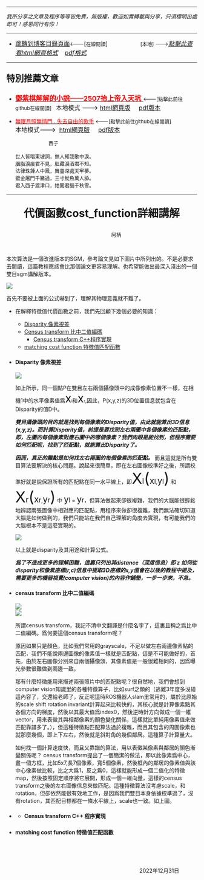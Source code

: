 ***
*我所分享之文章及程序等等皆免費，無版權，歡迎如實轉載與分享，只須標明出處即可！感恩同行有你！* 
****
- [<font size=3>跳轉到博客目錄頁面</font>](../../../tableOfContent.md)<---[<font size=2>在線閱讀</font>]&nbsp;&nbsp; &nbsp; &nbsp; &nbsp; &nbsp; &nbsp; &nbsp; &nbsp; &nbsp;&nbsp; &nbsp;  <font size=2> [本地] ---></font><font size=3>[*_點擊此查看html網頁格式_*](../../../tableOfContent.html)&nbsp; &nbsp; [*_pdf格式_*](../../../tableOfContent.md.pdf)</font>
****

### <p style="font-size: 23px; font-weight:900;">特別推薦文章</p>

- [<font size=4 color=red>**鄧紫棋解解的小說——2507抬上帝入天坑** </font>](https://github.com/brianwchh/worldofheart_v2/blob/main/md_and_html/鄧紫棋解解的小說——2507抬上帝入天坑.md)<font size=2><---[點擊此前往github在線閱讀]</font>&nbsp;&nbsp;  <font size=3>本地模式 --->&nbsp;[html網頁版](../../../md_and_html/鄧紫棋解解的小說——2507抬上帝入天坑.html) &nbsp;&nbsp;&nbsp; [pdf版本](../../../md_and_html/鄧紫棋解解的小說——2507抬上帝入天坑.md.pdf) </font>  

- [<font color=red>無眠月照無情門 . 失去自由的歌手</font>](https://github.com/brianwchh/worldofheart_v2/blob/main/md_and_html/%E7%84%A1%E7%9C%A0%E6%9C%88%E7%85%A7%E7%84%A1%E6%83%85%E9%96%80.md)<font size=2> <---[點擊此前往github在線閱讀]</font> &nbsp;&nbsp;&nbsp;&nbsp;&nbsp;&nbsp;&nbsp;&nbsp;&nbsp;&nbsp;&nbsp;&nbsp;&nbsp;&nbsp;&nbsp; <font size=3>本地模式---> &nbsp;[html網頁版](../../../md_and_html/無眠月照無情門.html) &nbsp;&nbsp;&nbsp; [pdf版本](../../../md_and_html/無眠月照無情門.md.pdf) </font>

    <p><font size=2>&nbsp; &nbsp; &nbsp; &nbsp; &nbsp; &nbsp; &nbsp; &nbsp; &nbsp; &nbsp; &nbsp; &nbsp; 西子</br></br>世人皆唱東坡詞，無人知我歌中淚。</br>胭脂淚痕君不見，肚藏淚酒君不知。</br>法律珠鍊人中鳳，舞臺深處天牢夢。</br>鍍金屠門千豬過，三寸魷魚萬人舔。</br>君入西子渡津口，她閱君腦千秋雪。</font></p>
    

****


****<p align="center" style="font-size: 28px;">代價函數cost_function詳細講解</p>****

<p align="center" style="font-size: small;">&nbsp;&nbsp;&nbsp;&nbsp;&nbsp;&nbsp;&nbsp;&nbsp;&nbsp;&nbsp;&nbsp;&nbsp;&nbsp;&nbsp;&nbsp;&nbsp;&nbsp;&nbsp;&nbsp;&nbsp; 阿柄</p>


</br>


本次算法是一個改進版本的SGM，參考論文見如下圖片中所列出的。不是必要求去閱讀，這篇教程應該會比那個論文更容易理解。也希望能做出最深入淺出的一個雙目sgm講解版本。

<!-- image area, flex to make it center,it may not work for github, for html and pdf rendering only -->
<div align="center" style="page-break-inside: avoid; margin-top:1px; margin-bottom:1px;"> <!-- pictureWrapper_div add this only to make the bendan github understand -->
  <div class="ImageWrapperFlex" >
   <div class="FlexSide"  ></div>
   <image class="FlexImage"   src='./images/代價函數cost_function詳細講解1.png'/>
   <div class="FlexSide" ></div>
  </div>
  <p align="center" style="margin:0px;">   </p> 
</div> <!-- end pictureWrapper_div -->

首先不要被上面的公式嚇到了，理解其物理意義就不難了。

- 在解釋特徵值代價函數之前，我們先回顧下幾個必要的知識： 

    - [Disparity 像素視差](#Disparity)
    - [Census transform 比中二值編碼](#比中二值編碼) 
        - [Census transform C++程序實現](#Census_transform程序實現)
    - [matching cost function 特徵值匹配函數](#特徵值匹配函數)



<a id="Disparity"> </a>

* #### Disparity 像素視差
    <!-- image area, flex to make it center,it may not work for github, for html and pdf rendering only -->
    <div align="center" style="page-break-inside: avoid; margin-top:1px; margin-bottom:1px;"> <!-- pictureWrapper_div add this only to make the bendan github understand -->
  <div class="ImageWrapperFlex" >
   <div class="FlexSide"  ></div>
   <image class="FlexImage"   src='./images/代價函數cost_function詳細講解2.png'/>
   <div class="FlexSide" ></div>
  </div>
  <p align="center" style="margin:0px;">   </p> 
    </div> <!-- end pictureWrapper_div -->

    如上所示，同一個點P在雙目左右兩個攝像頭中的成像像素位置不一樣，在相機1中的水平像素值爲<span style="font-size: 30px;">x</span><span style="font-size: 10px;">l</span>和<span style="font-size: 30px;">x</span><span style="font-size: 10px;">r</span>,因此，P(x,y,z)的3D位置信息就包含在Disparity的值D中。

    **_雙目攝像頭的目的就是找到每個像素的Disparity值，由此就能算出3D信息(x,y,z)。而計算Disparity值，前提是要找到左右兩圖中各個像素的匹配點，即，左圖的每個像素對應右圖中的哪個像素？我們肉眼是能找到，但程序需要如何匹配呢，找到了匹配點，就能算出Disparity了。_**  

    **_因而，真正的難點是如何找左右兩圖的每個像素的匹配點。_** 而且這就是所有雙目算法要解決的核心問題。說起來很簡單，即在左右圖像校準好之後，所謂校準好就是說保證所有的匹配點在同一水平線上，即<span style="font-size: 40px;">X</span><span style="font-size: 20px;">l</span><span style="font-size: 40px;">(</span><span style="font-size: 23px;">x<span style="font-size: 17px;">l</span></span>,<span style="font-size: 23px;">y<span style="font-size: 17px;">l</span></span><span style="font-size: 40px;">)</span> 和  <span style="font-size: 40px;">X</span><span style="font-size: 20px;">r</span><span style="font-size: 40px;">(</span><span style="font-size: 23px;">x<span style="font-size: 17px;">r</span></span>,<span style="font-size: 23px;">y<span style="font-size: 17px;">r</span></span><span style="font-size: 40px;">)</span> 中 <span style="font-size: 23px;">y<span style="font-size: 17px;">l</span></span> = <span style="font-size: 23px;">y<span style="font-size: 17px;">r</span></span>，但算法做起來卻很複雜，我們的大腦能很輕鬆地辨認兩張圖像中相對應的匹配點，用程序來做卻很複雜，我們無法確切知道大腦是如何做到的，我們只能站在我們自己理解的角度去實現，有可能我們的大腦根本不是這麼實現的。  

    <!-- image area, flex to make it center,it may not work for github, for html and pdf rendering only -->
    <div align="center" style="page-break-inside: avoid; margin-top:1px; margin-bottom:1px;"> <!-- pictureWrapper_div add this only to make the bendan github understand -->
    <div class="ImageWrapperFlex" >
    <div class="FlexSide"  ></div>
    <image class="FlexImage"   src='./images/代價函數cost_function詳細講解3.png'/>
    <div class="FlexSide" ></div>
    </div>
    <p align="center" style="margin:0px;">   </p> 
    </div> <!-- end pictureWrapper_div -->

    以上就是disparity及其用途和計算公式。 
    
    ***_爲了不造成更多的理解困難，這裏只列出其distance（深度信息）即 z 如何從disparity和像素座標(r,c)信息中提取3D座標的x,y值會在以後的教程中提及，需要更多的機器視覺(computer vision)的內容作鋪墊，一步一步來，不急。_*** 


<a id="比中二值編碼"> </a>

* #### census transform 比中二值編碼

    <!-- image area, flex to make it center,it may not work for github, for html and pdf rendering only -->
    <div align="center" style="page-break-inside: avoid; margin-top:1px; margin-bottom:1px;"> <!-- pictureWrapper_div add this only to make the bendan github understand -->
    <div class="ImageWrapperFlex" >
    <div class="FlexSide"  ></div>
    <image class="FlexImage"   src='./images/代價函數cost_function詳細講解4.png'/>
    <div class="FlexSide" ></div>
    </div>
    <p align="center" style="margin:0px;">   </p> 
    </div> <!-- end pictureWrapper_div --> 

    <!-- image area, flex to make it center,it may not work for github, for html and pdf rendering only -->
    <div align="center" style="page-break-inside: avoid; margin-top:1px; margin-bottom:1px;"> <!-- pictureWrapper_div add this only to make the bendan github understand -->
    <div class="ImageWrapperFlex" >
    <div class="FlexSide"  ></div>
    <image class="FlexImage"   src='./images/代價函數cost_function詳細講解5.png'/>
    <div class="FlexSide" ></div>
    </div>
    <p align="center" style="margin:0px;">   </p> 
    </div> <!-- end pictureWrapper_div --> 

    所謂census transform，我記不清中文翻譯是什麼名字了，這裏且稱之爲比中二值編碼。爲何要這個census transform呢？ 

    原因如果只是顏色，比如我們常用的grayscale，不足以做左右兩邊像素點的匹配，我們不能說兩邊圖像的像素值一樣就是匹配點，這是不可能做好的，首先，由於左右圖像分別來自兩個攝像頭，其像素值是一般很難相同的，因爲曝光參數很難做到兩邊一致。

    那有什麼特徵能用來描述兩張照片中的匹配點呢？很自然地，我們會想到computer vision知識里的各種特徵算子，比如surf之類的（逃難3年度多沒碰這內容了，交還給老師了，反正呢這時ROS機器人slam里常用的，屬於比原始的scale shift rotation invariant計算起來比較快的，其核心就是計算像素點其各個方向的梯度，然後以其最大值爲index0，然後逆時針方向做成一個一維vector，用來表徵其與相鄰像素的顏色變化關係，這樣就比單純用像素值來做匹配靠譜多了。），但這種特徵點匹配算法過於複雜，而且其包含的周圍像素也就那麼幾個，即上下左右，然後就是斜對角的幾個鄰居。這種算子計算量大。

    如何找一個計算速度快，而且又靠譜的算法，用以表徵某像素與鄰居的顏色漸變關係呢？ census transform提出了一個簡潔的做法，即以此像素爲中心，畫一個方框，比如5x7,長7個像素，寬5個像素，然後框內的鄰居的像素值與該中心像素做比較，比之大爲1，反之爲0，這樣就能形成一個二值化的特徵map，然後按照固定順序將它展開，形成一個一維向量，這樣的census transform之後的左右圖像信息來做匹配。這種特徵算法沒考慮scale，和rotation，但卻依然能很有效地工作，是因爲我們雙目本身依據校準過了，沒有rotation，其匹配目標都在一條水平線上，scale也一致。如上圖。    

* <a id="Census_transform程序實現"> </a>  

    * #### Census transform C++ 程序實現




### <a id="特徵值匹配函數"> </a>

* #### matching cost function 特徵值匹配函數


    <!-- image area, flex to make it center,it may not work for github, for html and pdf rendering only -->
    <div align="center" style="page-break-inside: avoid; margin-top:1px; margin-bottom:1px;"> <!-- pictureWrapper_div add this only to make the bendan github understand -->
    <div class="ImageWrapperFlex" >
    <div class="FlexSide"  ></div>
    <image class="FlexImage"   src=''/>
    <div class="FlexSide" ></div>
    </div>
    <p align="center" style="margin:0px;">   </p> 
    </div> <!-- end pictureWrapper_div -->    

</br>
</br>






<p align="right"> 2022年12月31日 &nbsp;&nbsp;&nbsp;&nbsp;&nbsp;&nbsp;&nbsp;&nbsp;&nbsp;&nbsp;&nbsp; </p>


</br>
</br>

<style>

.ImageWrapperFlex {
    display: flex; 
    flex-direction: row; 
    margin-top: 1px; 
    margin-bottom: 1px;

    width: 100% ;
}

.FlexSide {
    flex-basis: 0px ;
    flex:1;

}



/* large device screen 設置熒幕顯示圖片大小（電腦等大型屏幕）*/
@media only screen and (min-width: 600px) {

    .FlexImage {
        flex-basis: 900px ;
        flex:0;    
        height:auto; 
        max-width: 900px;
        min-width: 900px;
     
    }

}

 /* small device screen 設置熒幕顯示圖片大小（平板手機等屏幕）*/
@media only screen and (max-width: 600px) {
    
    .FlexImage {
        flex-basis: 600px ;
        flex:1;
        height:auto; 
     
    }

}

/* style for print !important 設置打印圖片大小*/
@media print {

    .FlexImage {
        flex-basis: 600px ;
        flex:0;    
        height:auto; 
        max-width: 600px;
        min-width: 600px;
     
    }
}

</style>


<!-- 共用的css -->
<!-- <head>
    <link rel="stylesheet" href="../common_css/common_style.css">
</head> -->



